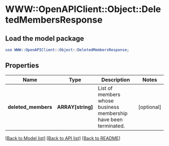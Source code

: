 # WWW::OpenAPIClient::Object::DeletedMembersResponse

## Load the model package
```perl
use WWW::OpenAPIClient::Object::DeletedMembersResponse;
```

## Properties
Name | Type | Description | Notes
------------ | ------------- | ------------- | -------------
**deleted_members** | **ARRAY[string]** | List of members whose business membership have been terminated. | [optional] 

[[Back to Model list]](../README.md#documentation-for-models) [[Back to API list]](../README.md#documentation-for-api-endpoints) [[Back to README]](../README.md)


